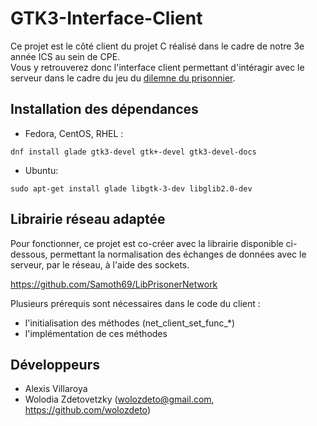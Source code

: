 # GTK3-Interface-Client

Ce projet est le côté client du projet C réalisé dans le cadre de notre 3e année ICS au sein de CPE.    
Vous y retrouverez donc l'interface client permettant d'intéragir avec le serveur dans le cadre du jeu du [dilemne du prisonnier](https://en.wikipedia.org/wiki/Prisoner%27s_dilemma).

## Installation des dépendances

- Fedora, CentOS, RHEL :
```
dnf install glade gtk3-devel gtk+-devel gtk3-devel-docs
```
- Ubuntu:
```
sudo apt-get install glade libgtk-3-dev libglib2.0-dev
```

## Librairie réseau adaptée

Pour fonctionner, ce projet est co-créer avec la librairie disponible ci-dessous, permettant
la normalisation des échanges de données avec le serveur, par le réseau, à l'aide des sockets.

https://github.com/Samoth69/LibPrisonerNetwork

Plusieurs prérequis sont nécessaires dans le code du client :
- l'initialisation des méthodes (net_client_set_func_*)
- l'implémentation de ces méthodes

## Développeurs

- Alexis Villaroya
- Wolodia Zdetovetzky (wolozdeto@gmail.com, https://github.com/wolozdeto)
